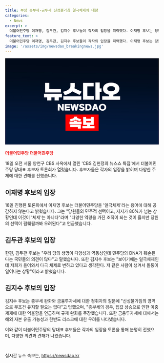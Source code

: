```yaml
---
title: 부정 종부세·금투세 신성불가침 일극체제에 대항
categories:
  - News
excerpt: >
  더불어민주당 이재명, 김두관, 김지수 후보들이 각자의 입장을 피력했다. 이재명 후보는 당원들의 선택을 체제로 여기지 않겠다고 밝혔고, 김두관 후보는 당의 다양성과 역동성의 손상을 우려했다. 김지수 후보는 부동산과 주식 관련 정책에 대해 이야기하며, 금투세로 인한 부동산 및 주식 시장의 영향을 우려했다. 이들의 다양한 주장으로 당 내 논란이 예상된다. (단어 수: 99, 글자 수: 554)
feature_text: >
  더불어민주당 이재명, 김두관, 김지수 후보들이 각자의 입장을 피력했다. 이재명 후보는 당원들의 선택을 체제로 여기지 않겠다고 밝혔고, 김두관 후보는 당의 다양성과 역동성의 손상을 우려했다. 김지수 후보는 부동산과 주식 관련 정책에 대해 이야기하며, 금투세로 인한 부동산 및 주식 시장의 영향을 우려했다. 이들의 다양한 주장으로 당 내 논란이 예상된다. (단어 수: 99, 글자 수: 554)
image: '/assets/img/newsdao_breakingnews.jpg'
---
```


<p><img src="/assets/img/newsdao_breakingnews.jpg" alt="pcversion 속보" /></p>

<p><b><span style="color: #ee2323;">더불어민주당 더불어민주당</span></b></p>

<p>18일 오전 서울 양천구 CBS 사옥에서 열린 'CBS 김현정의 뉴스쇼 특집'에서 더불어민주당 당대표 후보자 토론회가 열렸습니다. 후보자들은 각자의 입장을 밝히며 다양한 주제에 대한 견해를 전했습니다.</p>

<h2 data-ke-size="size26">이재명 후보의 입장</h2>

<p>18일 진행된 토론회에서 이재명 후보는 더불어민주당을 '일극체제'라는 용어에 대해 공감하지 않는다고 밝혔습니다. 그는 "당원들의 민주적 선택이고, 지지가 80%가 넘는 상황인데 이것이 '체제'는 아니다"라며 "다양한 역량을 가진 조직이 되는 것이 옳지만 당원의 선택이 폄훼될까봐 우려된다"고 언급했습니다.</p>

<h2 data-ke-size="size26">김두관 후보의 입장</h2>

<p>한편, 김두관 후보는 "우리 당의 생명이 다양성과 역동성인데 민주당의 DNA가 훼손된다는 국민들의 의견이 많다"고 말했습니다. 또한 김지수 후보는 "보이기에는 일극체제인데 저희가 들어와서 다극 체제로 변하고 있다고 생각한다. 저 같은 사람이 생겨서 돌풍이 일어나는 상황"이라고 밝혔습니다.</p>

<h2 data-ke-size="size26">김지수 후보의 입장</h2>

<p>김지수 후보는 종부세 완화와 금융투자세에 대한 청취자의 질문에 "신성불가침의 영역으로 무조건 유지할 필요는 없다"고 답했으며, "종부세의 경우, 집값 상승으로 인한 이중 제재에 대한 억울함을 언급하며 규제 완화를 주장했습니다. 또한 금융투자세에 대해서는 해외 자본 유출 가능성과 한반도 리스크에 대한 우려를 나타냈습니다.</p>

<p>이와 같이 더불어민주당의 당대표 후보들은 각자의 입장을 토론을 통해 분명히 전했으며, 다양한 의견과 견해가 나왔습니다. <p data-ke-size="size16">&nbsp;</p></p>
실시간 뉴스 속보는, <a href="https://newsdao.kr" rel="dofollow">https://newsdao.kr</a>



